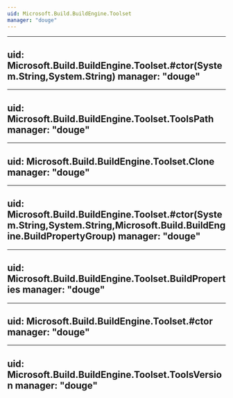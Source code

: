 ```yaml
---
uid: Microsoft.Build.BuildEngine.Toolset
manager: "douge"
---
```


---
uid: Microsoft.Build.BuildEngine.Toolset.#ctor(System.String,System.String)
manager: "douge"
---

---
uid: Microsoft.Build.BuildEngine.Toolset.ToolsPath
manager: "douge"
---

---
uid: Microsoft.Build.BuildEngine.Toolset.Clone
manager: "douge"
---

---
uid: Microsoft.Build.BuildEngine.Toolset.#ctor(System.String,System.String,Microsoft.Build.BuildEngine.BuildPropertyGroup)
manager: "douge"
---

---
uid: Microsoft.Build.BuildEngine.Toolset.BuildProperties
manager: "douge"
---

---
uid: Microsoft.Build.BuildEngine.Toolset.#ctor
manager: "douge"
---

---
uid: Microsoft.Build.BuildEngine.Toolset.ToolsVersion
manager: "douge"
---
